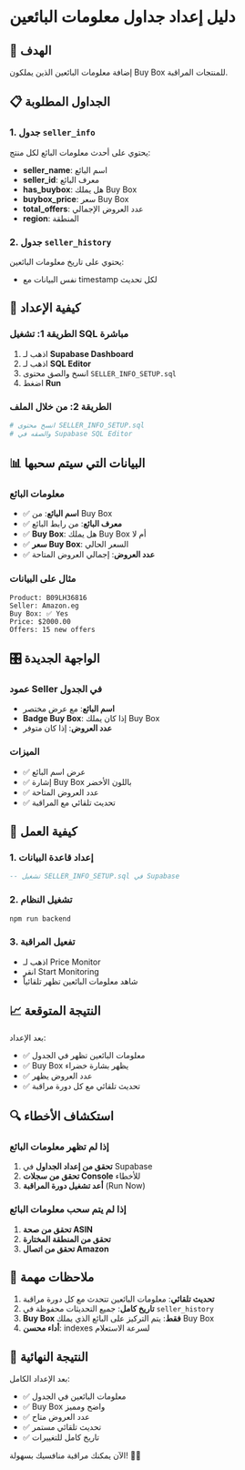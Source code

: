 # دليل إعداد جداول معلومات البائعين

## 🎯 الهدف
إضافة معلومات البائعين الذين يملكون Buy Box للمنتجات المراقبة.

## 📋 الجداول المطلوبة

### 1. جدول `seller_info`
يحتوي على أحدث معلومات البائع لكل منتج:
- **seller_name**: اسم البائع
- **seller_id**: معرف البائع
- **has_buybox**: هل يملك Buy Box
- **buybox_price**: سعر Buy Box
- **total_offers**: عدد العروض الإجمالي
- **region**: المنطقة

### 2. جدول `seller_history`
يحتوي على تاريخ معلومات البائعين:
- نفس البيانات مع timestamp لكل تحديث

## 🔧 كيفية الإعداد

### الطريقة 1: تشغيل SQL مباشرة
1. اذهب لـ **Supabase Dashboard**
2. اذهب لـ **SQL Editor**
3. انسخ والصق محتوى `SELLER_INFO_SETUP.sql`
4. اضغط **Run**

### الطريقة 2: من خلال الملف
```bash
# انسخ محتوى SELLER_INFO_SETUP.sql
# والصقه في Supabase SQL Editor
```

## 📊 البيانات التي سيتم سحبها

### معلومات البائع
- ✅ **اسم البائع**: من Buy Box
- ✅ **معرف البائع**: من رابط البائع
- ✅ **Buy Box**: هل يملك Buy Box أم لا
- ✅ **سعر Buy Box**: السعر الحالي
- ✅ **عدد العروض**: إجمالي العروض المتاحة

### مثال على البيانات
```
Product: B09LH36816
Seller: Amazon.eg
Buy Box: ✅ Yes
Price: $2000.00
Offers: 15 new offers
```

## 🎛️ الواجهة الجديدة

### عمود Seller في الجدول
- **اسم البائع**: مع عرض مختصر
- **Badge Buy Box**: إذا كان يملك Buy Box
- **عدد العروض**: إذا كان متوفر

### الميزات
- ✅ عرض اسم البائع
- ✅ إشارة Buy Box باللون الأخضر
- ✅ عدد العروض المتاحة
- ✅ تحديث تلقائي مع المراقبة

## 🚀 كيفية العمل

### 1. إعداد قاعدة البيانات
```sql
-- تشغيل SELLER_INFO_SETUP.sql في Supabase
```

### 2. تشغيل النظام
```bash
npm run backend
```

### 3. تفعيل المراقبة
- اذهب لـ Price Monitor
- انقر Start Monitoring
- شاهد معلومات البائعين تظهر تلقائياً

## 📈 النتيجة المتوقعة

بعد الإعداد:
- ✅ معلومات البائعين تظهر في الجدول
- ✅ Buy Box يظهر بشارة خضراء
- ✅ عدد العروض يظهر
- ✅ تحديث تلقائي مع كل دورة مراقبة

## 🔍 استكشاف الأخطاء

### إذا لم تظهر معلومات البائع
1. **تحقق من إعداد الجداول** في Supabase
2. **تحقق من سجلات Console** للأخطاء
3. **أعد تشغيل دورة المراقبة** (Run Now)

### إذا لم يتم سحب معلومات البائع
1. **تحقق من صحة ASIN**
2. **تحقق من المنطقة المختارة**
3. **تحقق من اتصال Amazon**

## 📝 ملاحظات مهمة

1. **تحديث تلقائي**: معلومات البائعين تتحدث مع كل دورة مراقبة
2. **تاريخ كامل**: جميع التحديثات محفوظة في `seller_history`
3. **Buy Box فقط**: يتم التركيز على البائع الذي يملك Buy Box
4. **أداء محسن**: indexes لسرعة الاستعلام

## 🎯 النتيجة النهائية

بعد الإعداد الكامل:
- ✅ معلومات البائعين في الجدول
- ✅ Buy Box واضح ومميز
- ✅ عدد العروض متاح
- ✅ تحديث تلقائي مستمر
- ✅ تاريخ كامل للتغييرات

الآن يمكنك مراقبة منافسيك بسهولة! 🏪✨ 